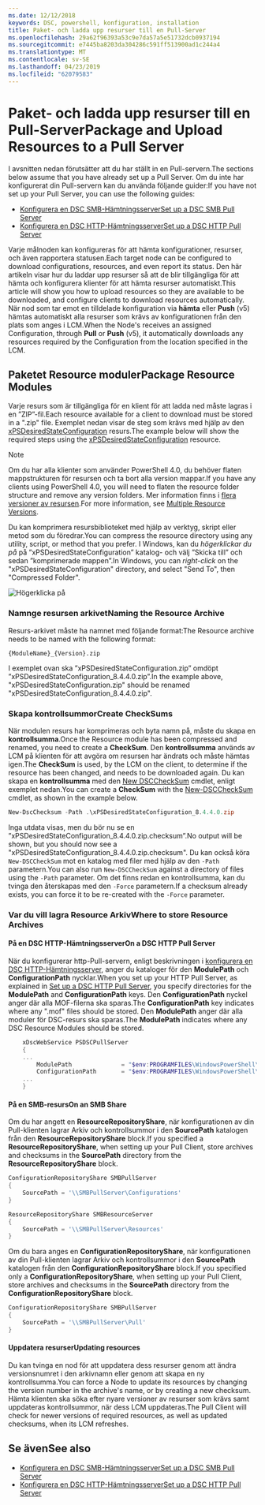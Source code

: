 ```yaml
---
ms.date: 12/12/2018
keywords: DSC, powershell, konfiguration, installation
title: Paket- och ladda upp resurser till en Pull-Server
ms.openlocfilehash: 29a62f96393a53c9e7da57a5e51732dcb0937194
ms.sourcegitcommit: e7445ba8203da304286c591ff513900ad1c244a4
ms.translationtype: MT
ms.contentlocale: sv-SE
ms.lasthandoff: 04/23/2019
ms.locfileid: "62079583"
---
```

# <a name="package-and-upload-resources-to-a-pull-server"></a><span data-ttu-id="eacee-103">Paket- och ladda upp resurser till en Pull-Server</span><span class="sxs-lookup"><span data-stu-id="eacee-103">Package and Upload Resources to a Pull Server</span></span>

<span data-ttu-id="eacee-104">I avsnitten nedan förutsätter att du har ställt in en Pull-servern.</span><span class="sxs-lookup"><span data-stu-id="eacee-104">The sections below assume that you have already set up a Pull Server.</span></span> <span data-ttu-id="eacee-105">Om du inte har konfigurerat din Pull-servern kan du använda följande guider:</span><span class="sxs-lookup"><span data-stu-id="eacee-105">If you have not set up your Pull Server, you can use the following guides:</span></span>

- [<span data-ttu-id="eacee-106">Konfigurera en DSC SMB-Hämtningsserver</span><span class="sxs-lookup"><span data-stu-id="eacee-106">Set up a DSC SMB Pull Server</span></span>](pullServerSmb.md)
- [<span data-ttu-id="eacee-107">Konfigurera en DSC HTTP-Hämtningsserver</span><span class="sxs-lookup"><span data-stu-id="eacee-107">Set up a DSC HTTP Pull Server</span></span>](pullServer.md)

<span data-ttu-id="eacee-108">Varje målnoden kan konfigureras för att hämta konfigurationer, resurser, och även rapportera statusen.</span><span class="sxs-lookup"><span data-stu-id="eacee-108">Each target node can be configured to download configurations, resources, and even report its status.</span></span> <span data-ttu-id="eacee-109">Den här artikeln visar hur du laddar upp resurser så att de blir tillgängliga för att hämta och konfigurera klienter för att hämta resurser automatiskt.</span><span class="sxs-lookup"><span data-stu-id="eacee-109">This article will show you how to upload resources so they are available to be downloaded, and configure clients to download resources automatically.</span></span> <span data-ttu-id="eacee-110">När nod som tar emot en tilldelade konfiguration via **hämta** eller **Push** (v5) hämtas automatiskt alla resurser som krävs av konfigurationen från den plats som anges i LCM.</span><span class="sxs-lookup"><span data-stu-id="eacee-110">When the Node's receives an assigned Configuration, through **Pull** or **Push** (v5), it automatically downloads any resources required by the Configuration from the location specified in the LCM.</span></span>

## <a name="package-resource-modules"></a><span data-ttu-id="eacee-111">Paketet Resource moduler</span><span class="sxs-lookup"><span data-stu-id="eacee-111">Package Resource Modules</span></span>

<span data-ttu-id="eacee-112">Varje resurs som är tillgängliga för en klient för att ladda ned måste lagras i en ”ZIP”-fil.</span><span class="sxs-lookup"><span data-stu-id="eacee-112">Each resource available for a client to download must be stored in a ".zip" file.</span></span> <span data-ttu-id="eacee-113">Exemplet nedan visar de steg som krävs med hjälp av den [xPSDesiredStateConfiguration](https://www.powershellgallery.com/packages/xPSDesiredStateConfiguration/8.4.0.0) resurs.</span><span class="sxs-lookup"><span data-stu-id="eacee-113">The example below will show the required steps using the [xPSDesiredStateConfiguration](https://www.powershellgallery.com/packages/xPSDesiredStateConfiguration/8.4.0.0) resource.</span></span>

> [!NOTE]
> <span data-ttu-id="eacee-114">Om du har alla klienter som använder PowerShell 4.0, du behöver flaten mappstrukturen för resursen och ta bort alla version mappar.</span><span class="sxs-lookup"><span data-stu-id="eacee-114">If you have any clients using PowerShell 4.0, you will need to flaten the resource folder structure and remove any version folders.</span></span> <span data-ttu-id="eacee-115">Mer information finns i [flera versioner av resursen](../configurations/import-dscresource.md#multiple-resource-versions).</span><span class="sxs-lookup"><span data-stu-id="eacee-115">For more information, see [Multiple Resource Versions](../configurations/import-dscresource.md#multiple-resource-versions).</span></span>

<span data-ttu-id="eacee-116">Du kan komprimera resursbiblioteket med hjälp av verktyg, skript eller metod som du föredrar.</span><span class="sxs-lookup"><span data-stu-id="eacee-116">You can compress the resource directory using any utility, script, or method that you prefer.</span></span> <span data-ttu-id="eacee-117">I Windows, kan du *högerklickar du på* på ”xPSDesiredStateConfiguration” katalog- och välj ”Skicka till” och sedan ”komprimerade mappen”.</span><span class="sxs-lookup"><span data-stu-id="eacee-117">In Windows, you can *right-click* on the "xPSDesiredStateConfiguration" directory, and select "Send To", then "Compressed Folder".</span></span>

![Högerklicka på](../media/right-click.gif)

### <a name="naming-the-resource-archive"></a><span data-ttu-id="eacee-119">Namnge resursen arkivet</span><span class="sxs-lookup"><span data-stu-id="eacee-119">Naming the Resource Archive</span></span>

<span data-ttu-id="eacee-120">Resurs-arkivet måste ha namnet med följande format:</span><span class="sxs-lookup"><span data-stu-id="eacee-120">The Resource archive needs to be named with the following format:</span></span>

```
{ModuleName}_{Version}.zip
```

<span data-ttu-id="eacee-121">I exemplet ovan ska ”xPSDesiredStateConfiguration.zip” omdöpt ”xPSDesiredStateConfiguration_8.4.4.0.zip”.</span><span class="sxs-lookup"><span data-stu-id="eacee-121">In the example above, "xPSDesiredStateConfiguration.zip" should be renamed "xPSDesiredStateConfiguration_8.4.4.0.zip".</span></span>

### <a name="create-checksums"></a><span data-ttu-id="eacee-122">Skapa kontrollsummor</span><span class="sxs-lookup"><span data-stu-id="eacee-122">Create CheckSums</span></span>

<span data-ttu-id="eacee-123">När modulen resurs har komprimeras och byta namn på, måste du skapa en **kontrollsumma**.</span><span class="sxs-lookup"><span data-stu-id="eacee-123">Once the Resource module has been compressed and renamed, you need to create a **CheckSum**.</span></span>  <span data-ttu-id="eacee-124">Den **kontrollsumma** används av LCM på klienten för att avgöra om resursen har ändrats och måste hämtas igen.</span><span class="sxs-lookup"><span data-stu-id="eacee-124">The **CheckSum** is used, by the LCM on the client, to determine if the resource has been changed, and needs to be downloaded again.</span></span> <span data-ttu-id="eacee-125">Du kan skapa en **kontrollsumma** med den [New DSCCheckSum](/powershell/module/PSDesiredStateConfiguration/New-DSCCheckSum) cmdlet, enligt exemplet nedan.</span><span class="sxs-lookup"><span data-stu-id="eacee-125">You can create a **CheckSum** with the [New-DSCCheckSum](/powershell/module/PSDesiredStateConfiguration/New-DSCCheckSum) cmdlet, as shown in the example below.</span></span>

```powershell
New-DscChecksum -Path .\xPSDesiredStateConfiguration_8.4.4.0.zip
```

<span data-ttu-id="eacee-126">Inga utdata visas, men du bör nu se en ”xPSDesiredStateConfiguration_8.4.4.0.zip.checksum”.</span><span class="sxs-lookup"><span data-stu-id="eacee-126">No output will be shown, but you should now see a "xPSDesiredStateConfiguration_8.4.4.0.zip.checksum".</span></span> <span data-ttu-id="eacee-127">Du kan också köra `New-DSCCheckSum` mot en katalog med filer med hjälp av den `-Path` parametern.</span><span class="sxs-lookup"><span data-stu-id="eacee-127">You can also run `New-DSCCheckSum` against a directory of files using the `-Path` parameter.</span></span> <span data-ttu-id="eacee-128">Om det finns redan en kontrollsumma, kan du tvinga den återskapas med den `-Force` parametern.</span><span class="sxs-lookup"><span data-stu-id="eacee-128">If a checksum already exists, you can force it to be re-created with the `-Force` parameter.</span></span>

### <a name="where-to-store-resource-archives"></a><span data-ttu-id="eacee-129">Var du vill lagra Resource Arkiv</span><span class="sxs-lookup"><span data-stu-id="eacee-129">Where to store Resource Archives</span></span>

#### <a name="on-a-dsc-http-pull-server"></a><span data-ttu-id="eacee-130">På en DSC HTTP-Hämtningsserver</span><span class="sxs-lookup"><span data-stu-id="eacee-130">On a DSC HTTP Pull Server</span></span>

<span data-ttu-id="eacee-131">När du konfigurerar http-Pull-servern, enligt beskrivningen i [konfigurera en DSC HTTP-Hämtningsserver](pullServer.md), anger du kataloger för den **ModulePath** och **ConfigurationPath** nycklar.</span><span class="sxs-lookup"><span data-stu-id="eacee-131">When you set up your HTTP Pull Server, as explained in [Set up a DSC HTTP Pull Server](pullServer.md), you specify directories for the **ModulePath** and **ConfigurationPath** keys.</span></span> <span data-ttu-id="eacee-132">Den **ConfigurationPath** nyckel anger där alla MOF-filerna ska sparas.</span><span class="sxs-lookup"><span data-stu-id="eacee-132">The **ConfigurationPath** key indicates where any ".mof" files should be stored.</span></span> <span data-ttu-id="eacee-133">Den **ModulePath** anger där alla moduler för DSC-resurs ska sparas.</span><span class="sxs-lookup"><span data-stu-id="eacee-133">The **ModulePath** indicates where any DSC Resource Modules should be stored.</span></span>

```powershell
    xDscWebService PSDSCPullServer
    {
    ...
        ModulePath              = "$env:PROGRAMFILES\WindowsPowerShell\DscService\Modules"
        ConfigurationPath       = "$env:PROGRAMFILES\WindowsPowerShell\DscService\Configuration"
    ...
    }

```

#### <a name="on-an-smb-share"></a><span data-ttu-id="eacee-134">På en SMB-resurs</span><span class="sxs-lookup"><span data-stu-id="eacee-134">On an SMB Share</span></span>

<span data-ttu-id="eacee-135">Om du har angett en **ResourceRepositoryShare**, när konfigurationen av din Pull-klienten lagrar Arkiv och kontrollsummor i den **SourcePath** katalogen från den **ResourceRepositoryShare** block.</span><span class="sxs-lookup"><span data-stu-id="eacee-135">If you specified a **ResourceRepositoryShare**, when setting up your Pull Client, store archives and checksums in the **SourcePath** directory from the **ResourceRepositoryShare** block.</span></span>

```powershell
ConfigurationRepositoryShare SMBPullServer
{
    SourcePath = '\\SMBPullServer\Configurations'
}

ResourceRepositoryShare SMBResourceServer
{
    SourcePath = '\\SMBPullServer\Resources'
}
```

<span data-ttu-id="eacee-136">Om du bara anges en **ConfigurationRepositoryShare**, när konfigurationen av din Pull-klienten lagrar Arkiv och kontrollsummor i den **SourcePath** katalogen från den  **ConfigurationRepositoryShare** block.</span><span class="sxs-lookup"><span data-stu-id="eacee-136">If you specified only a **ConfigurationRepositoryShare**, when setting up your Pull Client, store archives and checksums in the **SourcePath** directory from the **ConfigurationRepositoryShare** block.</span></span>

```powershell
ConfigurationRepositoryShare SMBPullServer
{
    SourcePath = '\\SMBPullServer\Pull'
}
```

#### <a name="updating-resources"></a><span data-ttu-id="eacee-137">Uppdatera resurser</span><span class="sxs-lookup"><span data-stu-id="eacee-137">Updating resources</span></span>

<span data-ttu-id="eacee-138">Du kan tvinga en nod för att uppdatera dess resurser genom att ändra versionsnumret i den arkivnamn eller genom att skapa en ny kontrollsumma.</span><span class="sxs-lookup"><span data-stu-id="eacee-138">You can force a Node to update its resources by changing the version number in the archive's name, or by creating a new checksum.</span></span> <span data-ttu-id="eacee-139">Hämta klienten ska söka efter nyare versioner av resurser som krävs samt uppdateras kontrollsummor, när dess LCM uppdateras.</span><span class="sxs-lookup"><span data-stu-id="eacee-139">The Pull Client will check for newer versions of required resources, as well as updated checksums, when its LCM refreshes.</span></span>

## <a name="see-also"></a><span data-ttu-id="eacee-140">Se även</span><span class="sxs-lookup"><span data-stu-id="eacee-140">See also</span></span>

- [<span data-ttu-id="eacee-141">Konfigurera en DSC SMB-Hämtningsserver</span><span class="sxs-lookup"><span data-stu-id="eacee-141">Set up a DSC SMB Pull Server</span></span>](pullServerSmb.md)
- [<span data-ttu-id="eacee-142">Konfigurera en DSC HTTP-Hämtningsserver</span><span class="sxs-lookup"><span data-stu-id="eacee-142">Set up a DSC HTTP Pull Server</span></span>](pullServer.md)
